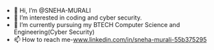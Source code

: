- 👋 Hi, I’m @SNEHA-MURALI
- 👀 I’m interested in coding and cyber security.
- 🌱 I’m currently pursuing my BTECH Computer Science and Engineering(Cyber Security)
- 📫 How to reach me-www.linkedin.com/in/sneha-murali-55b375295

<!---
SNEHA-MURALI/SNEHA-MURALI is a ✨ special ✨ repository because its `README.md` (this file) appears on your GitHub profile.
You can click the Preview link to take a look at your changes.
--->

